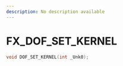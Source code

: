 ```yaml
---
description: No description available 
---
```


# FX\_DOF_SET_KERNEL

```cpp
void DOF_SET_KERNEL(int _Unk0);
```